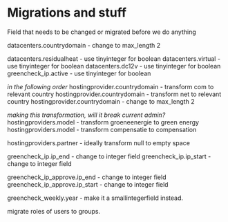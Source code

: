 # Migrations and stuff

Field that needs to be changed or migrated before we do anything

datacenters.countrydomain - change to max_length 2

datacenters.residualheat - use tinyinteger for boolean
datacenters.virtual - use tinyinteger for boolean
datacenters.dc12v - use tinyinteger for boolean
greencheck_ip.active - use tinyinteger for boolean

*in the following order*
hostingprovider.countrydomain - transform com to relevant country
hostingprovider.countrydomain - transform net to relevant country
hostingprovider.countrydomain - change to max_length 2


*making this transformation, will it break current admin?*
hostingproviders.model - transform groeneenergie to green energy
hostingproviders.model - transform compensatie to compensation

hostingproviders.partner - ideally transform null to empty space


greencheck_ip.ip_end - change to integer field 
greencheck_ip.ip_start - change to integer field

greencheck_ip_approve.ip_end - change to integer field 
greencheck_ip_approve.ip_start - change to integer field

greencheck_weekly.year - make it a smallintegerfield instead. 

migrate roles of users to groups.
